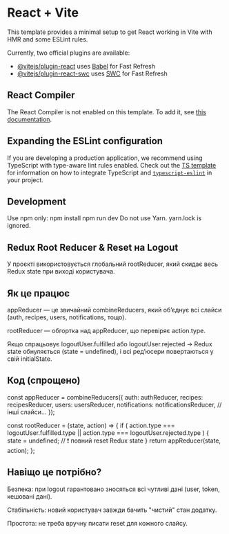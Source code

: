 # React + Vite

This template provides a minimal setup to get React working in Vite with HMR and some ESLint rules.

Currently, two official plugins are available:

- [@vitejs/plugin-react](https://github.com/vitejs/vite-plugin-react/blob/main/packages/plugin-react) uses [Babel](https://babeljs.io/) for Fast Refresh
- [@vitejs/plugin-react-swc](https://github.com/vitejs/vite-plugin-react/blob/main/packages/plugin-react-swc) uses [SWC](https://swc.rs/) for Fast Refresh

## React Compiler

The React Compiler is not enabled on this template. To add it, see [this documentation](https://react.dev/learn/react-compiler/installation).

## Expanding the ESLint configuration

If you are developing a production application, we recommend using TypeScript with type-aware lint rules enabled. Check out the [TS template](https://github.com/vitejs/vite/tree/main/packages/create-vite/template-react-ts) for information on how to integrate TypeScript and [`typescript-eslint`](https://typescript-eslint.io) in your project.

## Development

Use npm only:
npm install
npm run dev
Do not use Yarn. yarn.lock is ignored.

## Redux Root Reducer & Reset на Logout

У проєкті використовується глобальний rootReducer, який скидає весь Redux state при виході користувача.

## Як це працює

appReducer — це звичайний combineReducers, який об’єднує всі слайси (auth, recipes, users, notifications, тощо).

rootReducer — обгортка над appReducer, що перевіряє action.type.

Якщо спрацьовує logoutUser.fulfilled або logoutUser.rejected → Redux state обнуляється (state = undefined), і всі ред’юсери повертаються у свій initialState.

## Код (спрощено)

const appReducer = combineReducers({
auth: authReducer,
recipes: recipesReducer,
users: usersReducer,
notifications: notificationsReducer,
// інші слайси...
});

const rootReducer = (state, action) => {
if (
action.type === logoutUser.fulfilled.type ||
action.type === logoutUser.rejected.type
) {
state = undefined; // ❗ повний reset Redux state
}
return appReducer(state, action);
};

## Навіщо це потрібно?

Безпека: при logout гарантовано зносяться всі чутливі дані (user, token, кешовані дані).

Стабільність: новий користувач завжди бачить "чистий" стан додатку.

Простота: не треба вручну писати reset для кожного слайсу.
